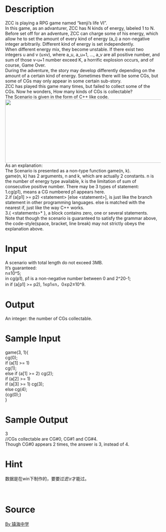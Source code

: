 
# Description

<div class="content"><div>ZCC is playing a RPG game named “kenji’s life VI”.</div>
<div>In this game, as an advanturer, ZCC has N kinds of energy, labeled 1 to N. Before set off for an adventure, ZCC can charge some of his energy, which allow he to set the amount of every kind of energy (a_i) a non-negative integer arbitrarily. Different kind of energy is set independently.</div>
<div>When different energy mix, they become unstable. If there exist two integers u and v (u≤v), where a_u, a_u+1, ..., a_v are all positive number, and sum of those v-u+1 number exceed K, a horrific explosion occurs, and of course, Game Over.</div>
<div>During the adventure, the story may develop differently depending on the amount of a certain kind of energy. Sometimes there will be some CGs, but some of CGs may only appear in some certain sub-story.</div>
<div>ZCC has played this game many times, but failed to collect some of the CGs. Now he wonders, How many kinds of CGs is collectable?</div>
<div>The Scenario is given in the form of C++ like code.</div>
<div><img src="/source/bzoj/3842/img/aHR0cHM6Ly9seWRzeS5jb20vSnVkZ2VPbmxpbmUvdXBsb2FkLzIwMTUwMS9hYSgxKS5qcGc=.jpg" width="576" height="204" alt=""/></div>
<div></div>
<div></div>
<div>As an explanation:</div>
<div>The Scenario is presented as a non-type function game(n, k).</div>
<div>game(n, k) has 2 arguments, n and k, which are actually 2 constants. n is the number of energy type available, k is the limitation of sum of consecutive positive number. There may be 3 types of statement:</div>
<div>1.cg(p1), means a CG numbered p1 appears here.</div>
<div>2.if (a[p1] &gt;= p2) &lt;statement&gt; [else &lt;statement&gt;], is just like the branch statement in other programming languages. else is matched with the nearest if, just like the way C++ works.</div>
<div>3.{ &lt;statements&gt;* }, a block contains zero, one or several statements.</div>
<div>Note that though the scenario is guaranteed to satisfy the grammar above, the code-style(space, bracket, line break) may not strictly obeys the explanation above.</div>
<div></div>
<p></p></div>

# Input

<div class="content"><div>
<div>A scenario with total length do not exceed 3MB.</div>
<div>It’s guaranteed:</div>
<div>n≤10^5; </div>
<div>in cg(p1), p1 is a non-negative number between 0 and 2^20-1;</div>
<div>in if (a[p1] &gt;= p2), 1≤p1≤n，0≤p2≤10^9.</div>
</div>
<p></p></div>

# Output

<div class="content"><div>
<div>An integer: the number of CGs collectable.</div>
</div>
<p></p></div>

# Sample Input

<div class="content"><span class="sampledata">game(3, 1){<br/>
  cg(0);<br/>
  if (a[1] &gt;= 1)<br/>
    cg(1);<br/>
  else if (a[1] &gt;= 2) cg(2);<br/>
  if (a[2] &gt;= 1)<br/>
    if (a[3] &gt;= 1) cg(3); <br/>
    else cg(4);<br/>
  {cg(0);}<br/>
}</span></div>

# Sample Output

<div class="content"><span class="sampledata">3<br/>
//CGs collectable are CG#0, CG#1 and CG#4.<br/>
Though CG#0 appears 2 times, the answer is 3, instead of 4.</span></div>

# Hint

<div class="content"><p></p><div>数据是在win下制作的，要要过滤\r才能过。</div><br/>
<div></div><br/>
<p></p><p></p></div>

# Source

<div class="content"><p><a href="problemset.php?search=By 镇海中学">By 镇海中学</a></p></div>

